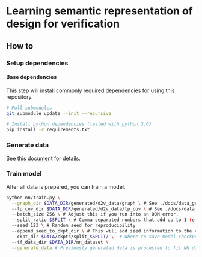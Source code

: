 # Learning semantic representation of design for verification

## How to

### Setup dependencies

#### Base dependencies

This step will install commonly required dependencies for using this repository.

```bash
# Pull submodules
git submodule update --init --recursive

# Install python dependencies (tested with python 3.6)
pip install -r requirements.txt
```

### Generate data

See [this document](./docs/data_generation.md) for details.

### Train model

After all data is prepared, you can train a model.

```bash
python nn/train.py \
  --graph_dir $DATA_DIR/generated/d2v_data/graph \ # See ./docs/data_generation.md to generate this
  --tp_cov_dir $DATA_DIR/generated/d2v_data/tp_cov \ # See ./docs/data_generation.md to generate this
  --batch_size 256 \ # Adjust this if you run into an OOM error.
  --split_ratio $SPLIT \ # Comma separated numbers that add up to 1 (e.g. 0.7,0.2,0.1)
  --seed 123 \ # Random seed for reproducibility
  --append_seed_to_ckpt_dir \ # This will add seed information to the checkpoint directory name
  --ckpt_dir $DATA/ckpts/split_$SPLIT/ \  # Where to save model checkpoints
  --tf_data_dir $DATA_DIR/nn_dataset \
  --generate_data # Previously generated data is processed to fit NN data pipeline, only required once
```
